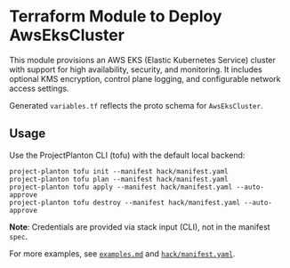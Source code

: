 # Terraform Module to Deploy AwsEksCluster

This module provisions an AWS EKS (Elastic Kubernetes Service) cluster with support for high availability, security, and monitoring.
It includes optional KMS encryption, control plane logging, and configurable network access settings.

Generated `variables.tf` reflects the proto schema for `AwsEksCluster`.

## Usage

Use the ProjectPlanton CLI (tofu) with the default local backend:

```shell
project-planton tofu init --manifest hack/manifest.yaml
project-planton tofu plan --manifest hack/manifest.yaml
project-planton tofu apply --manifest hack/manifest.yaml --auto-approve
project-planton tofu destroy --manifest hack/manifest.yaml --auto-approve
```

**Note**: Credentials are provided via stack input (CLI), not in the manifest `spec`.

For more examples, see [`examples.md`](./examples.md) and [`hack/manifest.yaml`](../hack/manifest.yaml).
